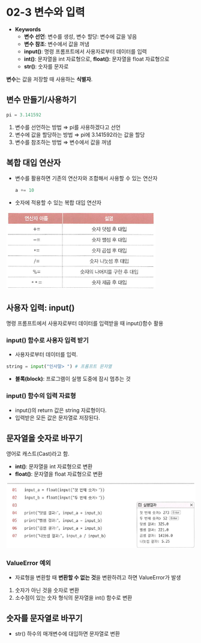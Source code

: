 # 02-3 변수와 입력

- **Keywords**
    - **변수 선언**: 변수를 생성, 변수 할당: 변수에 값을 넣음
    - **변수 참조**: 변수에서 값을 꺼냄
    - **input()**: 명령 프롬프트에서 사용자로부터 데이터를 입력
    - **int()**: 문자열을 int 자료형으로, **float()**: 문자열을 float 자료형으로
    - **str()**:  숫자를 문자로

**변수**는 값을 저장할 때 사용하는 **식별자**.

## 변수 만들기/사용하기

```python
pi = 3.141592
```

1. 변수를 선언하는 방법
⇒ pi를 사용하겠다고 선언
2. 변수에 값을 할당하는 방법
⇒ pi에 3.141592라는 값을 할당
3. 변수를 참조하는 방법
⇒ 변수에서 값을 꺼냄

## 복합 대입 연산자

- 변수를 활용하면 기존의 연산자와 조합해서 사용할 수 있는 연산자

    ```python
    a += 10
    ```

- 숫자에 적용할 수 있는 복합 대입 연산자

![02-3/Untitled.png](02-3/Untitled.png)

## 사용자 입력: input()

명령 프롬프트에서 사용자로부터 데이터를 입력받을 때 input()함수 활용

### input() 함수로 사용자 입력 받기

- 사용자로부터 데이터를 입력.

```python
string = input("인사말> ") # 프롬프트 문자열
```

- **블록(block)**: 프로그램이 실행 도중에 잠시 멈추는 것

### input() 함수의 입력 자료형

- input()의 return 값은 string 자료형이다.
- 입력받은 모든 값은 문자열로 저장된다.

## 문자열을 숫자로 바꾸기

영어로 캐스트(Cast)라고 함.

- **int()**: 문자열을 int 자료형으로 변환
- **float()**: 문자열을 float 자료형으로 변환

![02-3/Untitled%201.png](02-3/Untitled%201.png)

### ValueError 예외

- 자료형을 변환할 때 **변환할 수 없는 것**을 변환하려고 하면 ValueError가 발생
1. 숫자가 아닌 것을 숫자로 변환
2. 소수점이 있는 숫자 형식의 문자열을 int() 함수로 변환

## 숫자를 문자열로 바꾸기

- str()  하수의 매개변수에 대입하면 문자열로 변환